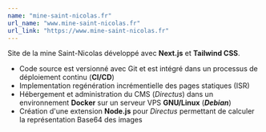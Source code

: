 ```yaml
---
name: "mine-saint-nicolas.fr"
url_name: "www.mine-saint-nicolas.fr"
url_link: "https://www.mine-saint-nicolas.fr"
---
```

Site de la mine Saint-Nicolas développé avec **Next.js** et **Tailwind CSS**.

- Code source est versionné avec Git et est intégré dans un processus de déploiement continu (**CI/CD**)
- Implementation regénération incrémentielle des pages statiques (ISR)
- Hébergement et administration du CMS (*Directus*) dans un environnement  **Docker** sur un serveur VPS **GNU/Linux** (**_Debian_**)
- Création d'une extension **Node.js** pour *Directus*  permettant de calculer la représentation Base64 des images